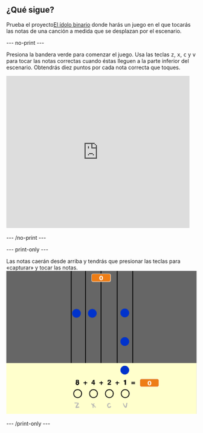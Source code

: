 ## ¿Qué sigue?

Prueba el proyecto[El ídolo binario](https://projects.raspberrypi.org/en/projects/binary-hero?utm_source=pathway&utm_medium=whatnext&utm_campaign=projects) donde harás un juego en el que tocarás las notas de una canción a medida que se desplazan por el escenario.

\--- no-print \---

Presiona la bandera verde para comenzar el juego. Usa las teclas <kbd>z</kbd>, <kbd>x</kbd>, <kbd>c</kbd> y <kbd>v</kbd> para tocar las notas correctas cuando éstas lleguen a la parte inferior del escenario. Obtendrás diez puntos por cada nota correcta que toques.

<div class="scratch-preview">
  <iframe allowtransparency="true" width="485" height="402" src="https://scratch.mit.edu/projects/embed/259028053/?autostart=false" frameborder="0" scrolling="no"></iframe>
</div>

\--- /no-print \---

\--- print-only \---

Las notas caerán desde arriba y tendrás que presionar las teclas para «capturar» y tocar las notas. ![vitrina](images/binary-showcase.png)

\--- /print-only \---